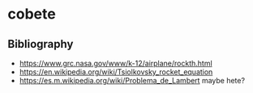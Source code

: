 # cobete

## Bibliography
- https://www.grc.nasa.gov/www/k-12/airplane/rockth.html
- https://en.wikipedia.org/wiki/Tsiolkovsky_rocket_equation
- https://es.m.wikipedia.org/wiki/Problema_de_Lambert maybe hete?